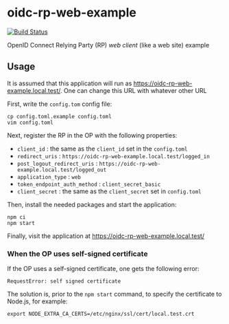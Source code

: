 oidc-rp-web-example
===================

[![Build Status](https://travis-ci.org/madarche/oidc-rp-web-example.svg?branch=master)](https://travis-ci.org/madarche/oidc-rp-web-example)

OpenID Connect Relying Party (RP) *web client* (like a web site) example


Usage
-----

It is assumed that this application will run as
https://oidc-rp-web-example.local.test/. One can change this URL with whatever
other URL

First, write the `config.tom` config file:

```shellsession
cp config.toml.example config.toml
vim config.toml
```

Next, register the RP in the OP with the following properties:

* `client_id` : the same as the `client_id` set in the `config.toml`
* `redirect_uris` : `https://oidc-rp-web-example.local.test/logged_in`
* `post_logout_redirect_uris` : `https://oidc-rp-web-example.local.test/logged_out`
* `application_type` : `web`
* `token_endpoint_auth_method` : `client_secret_basic`
* `client_secret` : the same as the `client_secret` set in `config.toml`

Then, install the needed packages and start the application:

```shellsession
npm ci
npm start
```

Finally, visit the application at https://oidc-rp-web-example.local.test/


### When the OP uses self-signed certificate

If the OP uses a self-signed certificate, one gets the following error:
```
RequestError: self signed certificate
```

The solution is, prior to the  `npm start` command, to specify the certificate
to Node.js, for example:

```shellsession
export NODE_EXTRA_CA_CERTS=/etc/nginx/ssl/cert/local.test.crt
```
